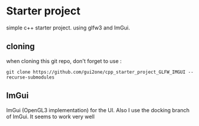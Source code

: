 # Starter project
simple c++ starter project.
using glfw3 and ImGui.


## cloning

when cloning this git repo, don't forget to use :

    git clone https://github.com/gui2one/cpp_starter_project_GLFW_IMGUI --recurse-submodules
 

## ImGui

ImGui (OpenGL3 implementation) for the UI.
Also I use the docking branch of ImGui. It seems to work very well